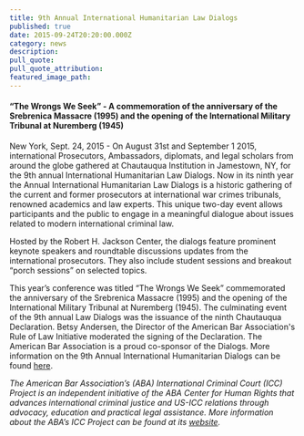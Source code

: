 ```yaml
---
title: 9th Annual International Humanitarian Law Dialogs
published: true
date: 2015-09-24T20:20:00.000Z
category: news
description:
pull_quote:
pull_quote_attribution:
featured_image_path:
---
```



#### “The Wrongs We Seek” - A commemoration of the anniversary of the Srebrenica Massacre (1995) and the opening of the International Military Tribunal at Nuremberg (1945)

New York, Sept. 24, 2015 - On August 31st and September 1 2015, international Prosecutors, Ambassadors, diplomats, and legal scholars from around the globe gathered at Chautauqua Institution in Jamestown, NY, for the 9th annual International Humanitarian Law Dialogs. Now in its ninth year the Annual International Humanitarian Law Dialogs is a historic gathering of the current and former prosecutors at international war crimes tribunals, renowned academics and law experts. This unique two-day event allows participants and the public to engage in a meaningful dialogue about issues related to modern international criminal law.

<font>Hosted by the Robert H. Jackson Center, the dialogs feature prominent keynote speakers and roundtable discussions updates from the international prosecutors. They also include student sessions and breakout &ldquo;porch sessions&rdquo; on selected topics.</font>

<font><font> This year&rsquo;s conference was titled &ldquo;The Wrongs We Seek&rdquo; commemorated the anniversary of the Srebrenica Massacre (1995) and the opening of the International Military Tribunal at Nuremberg (1945). The culminating event of the 9th annual Law Dialogs was the issuance of the ninth Chautauqua Declaration. Betsy Andersen, the Director of the American Bar Association's Rule of Law Initiative moderated the signing of the Declaration. The American Bar Association is a proud co-sponsor of the Dialogs. More information on the 9th Annual International Humanitarian Dialogs can be found <a href="https://www.international-criminal-justice-today.org/events/9th-annual-international-humanitarian-law-dialogs-2015/">here</a>. </font></font>

*The American Bar Association’s (ABA) International Criminal Court (ICC) Project is an independent initiative of the ABA Center for Human Rights that advances international criminal justice and US-ICC relations through advocacy, education and practical legal assistance. More information about the ABA’s ICC Project can be found at its [website](http://www.aba-icc.org/).*